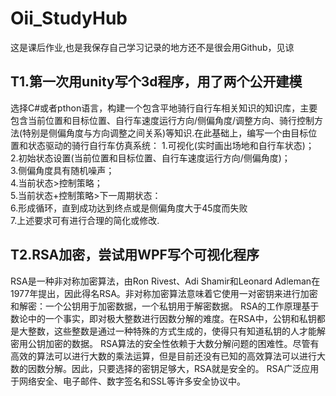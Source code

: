# Oii_StudyHub
这是课后作业,也是我保存自己学习记录的地方还不是很会用Github，见谅


## T1.第一次用unity写个3d程序，用了两个公开建模
选择C#或者pthon语言，构建一个包含平地骑行自行车相关知识的知识库，主要包含当前位置和目标位置、自行车速度运行方向/侧偏角度/调整方向、骑行控制方法(特别是侧偏角度与方向调整之间关系)等知识.在此基础上，编写一个由目标位置和状态驱动的骑行自行车仿真系统：
1.可视化(实时画出场地和自行车状态)；  
2.初始状态设置(当前位置和目标位置、自行车速度运行方向/侧偏角度)；  
3.侧偏角度具有随机噪声；  
4.当前状态>控制策略；  
5.当前状态+控制策略>下一周期状态：  
6.形成循环，直到成功达到终点或是侧偏角度大于45度而失败  
7.上述要求可有进行合理的简化或修改.  


## T2.RSA加密，尝试用WPF写个可视化程序
RSA是一种非对称加密算法，由Ron Rivest、Adi Shamir和Leonard Adleman在1977年提出，因此得名RSA。非对称加密算法意味着它使用一对密钥来进行加密和解密：一个公钥用于加密数据，一个私钥用于解密数据。
RSA的工作原理基于数论中的一个事实，即对极大整数进行因数分解的难度。在RSA中，公钥和私钥都是大整数，这些整数是通过一种特殊的方式生成的，使得只有知道私钥的人才能解密用公钥加密的数据。
RSA算法的安全性依赖于大数分解问题的困难性。尽管有高效的算法可以进行大数的乘法运算，但是目前还没有已知的高效算法可以进行大数的因数分解。因此，只要选择的密钥足够大，RSA就是安全的。
RSA广泛应用于网络安全、电子邮件、数字签名和SSL等许多安全协议中。
